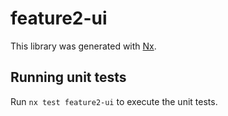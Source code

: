 # feature2-ui

This library was generated with [Nx](https://nx.dev).

## Running unit tests

Run `nx test feature2-ui` to execute the unit tests.
